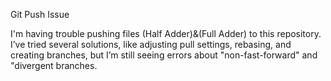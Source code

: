 Git Push Issue

I'm having trouble pushing files (Half Adder)&(Full Adder) to this repository. I’ve tried several solutions, 
like adjusting pull settings, rebasing, and creating branches, 
but I’m still seeing errors about "non-fast-forward" and "divergent branches.
